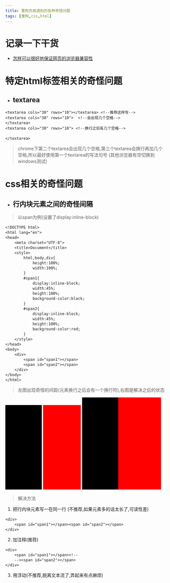 ```yaml
---
title: 重构页面遇到的各种奇怪问题
tags: [重构,css,html]
---
```


# 记录一下干货
- [怎样可以很好地保证网页的浏览器兼容性](https://www.zhihu.com/question/19736007)

# 特定html标签相关的奇怪问题

- ## textarea

```
<textarea cols="30" rows="10"></textarea> <!--推荐这样写-->
<textarea cols="30" rows="10">  <!--会出现几个空格-->
</textarea>
<textarea cols="30" rows="10"> <!--换行之后有几个空格-->

</textarea>
```
> chrome下第二个textarea会出现几个空格,第三个textarea会换行再加几个空格,所以最好使用第一个textarea的写法句号 (其他浏览器有空切换到windows测试)

# css相关的奇怪问题

- ## 行内块元素之间的奇怪间隔

> 以span为例(设置了display:inline-block)

```
<!DOCTYPE html>
<html lang="en">
<head>
    <meta charset="UTF-8">
    <title>Document</title>
    <style>
        html,body,div{
            height:100%;
            width:100%;
        }
        #span1{
            display:inline-block;
            width:45%;
            height:100%;
            background-color:black;
        }
        #span2{
            display:inline-block;
            width:45%;
            height:100%;
            background-color:red;
        }
    </style>
</head>
<body>
    <div>
        <span id="span1"></span>
        <span id="span2"></span>
    </div>
</body>
</html>

```

> 左图出现奇怪的间距(元素换行之后会有一个换行符),右图是解决之后的状态

![奇怪的间距](/img/strangeSpace.png)
![清除了边距](/img/clearSpace.png)

> 解决方法

1. 把行内块元素写一在同一行 (不推荐,如果元素多的话太长了,可读性差)
```
<div>
    <span id="span1"></span><span id="span2"></span>
</div>
```
2. 加注释(推荐)
```
<div>
    <span id="span1"></span><!--
    --><span id="span2"></span>
</div>
```
3. 用浮动(不推荐,脱离文本流了,弄起来有点麻烦)
